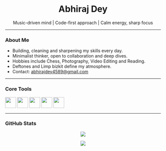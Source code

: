 <h1 align="center">Abhiraj Dey</h1>
<p align="center">
  Music-driven mind | Code-first approach | Calm energy, sharp focus
</p>

---

### About Me
- Building, cleaning and sharpening my skills every day.  
- Minimalist thinker, open to collaboration and deep dives.
- Hobbies include Chess, Photography, Video Editing and Reading.
- Deftones and Limp bizkit define my atmosphere. 
- Contact: abhirajdey4589@gmail.com

---

### Core Tools
<p align="left">
  <img src="https://cdn.jsdelivr.net/gh/devicons/devicon/icons/python/python-original.svg" width="35" />
  <img src="https://cdn.jsdelivr.net/gh/devicons/devicon/icons/javascript/javascript-original.svg" width="35" />
  <img src="https://cdn.jsdelivr.net/gh/devicons/devicon/icons/react/react-original.svg" width="35" />
  <img src="https://cdn.jsdelivr.net/gh/devicons/devicon/icons/git/git-original.svg" width="35" />
  <img src="https://cdn.jsdelivr.net/gh/devicons/devicon/icons/github/github-original.svg" width="35" />
</p>

---

### GitHub Stats
<p align="center">
  <img src="https://github-readme-stats.vercel.app/api?username=lithpunk&show_icons=true&theme=dark&hide_border=true" />
</p>
<p align="center">
  <img src="https://github-readme-stats.vercel.app/api/top-langs/?username=lithpunk&layout=compact&theme=dark&hide_border=true" />
</p>
